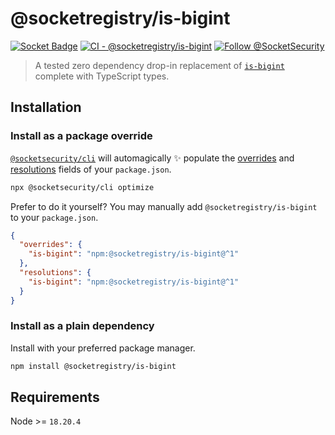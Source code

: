 # @socketregistry/is-bigint

[![Socket Badge](https://socket.dev/api/badge/npm/package/@socketregistry/is-bigint)](https://socket.dev/npm/package/@socketregistry/is-bigint)
[![CI - @socketregistry/is-bigint](https://github.com/SocketDev/socket-registry-js/actions/workflows/test.yml/badge.svg)](https://github.com/SocketDev/socket-registry-js/actions/workflows/test.yml)
[![Follow @SocketSecurity](https://img.shields.io/twitter/follow/SocketSecurity?style=social)](https://twitter.com/SocketSecurity)

> A tested zero dependency drop-in replacement of
> [`is-bigint`](https://www.npmjs.com/package/is-bigint) complete with
> TypeScript types.

## Installation

### Install as a package override

[`@socketsecurity/cli`](https://www.npmjs.com/package/@socketsecurity/cli) will
automagically :sparkles: populate the
[overrides](https://docs.npmjs.com/cli/v9/configuring-npm/package-json#overrides)
and [resolutions](https://yarnpkg.com/configuration/manifest#resolutions) fields
of your `package.json`.

```sh
npx @socketsecurity/cli optimize
```

Prefer to do it yourself? You may manually add `@socketregistry/is-bigint` to
your `package.json`.

```json
{
  "overrides": {
    "is-bigint": "npm:@socketregistry/is-bigint@^1"
  },
  "resolutions": {
    "is-bigint": "npm:@socketregistry/is-bigint@^1"
  }
}
```

### Install as a plain dependency

Install with your preferred package manager.

```sh
npm install @socketregistry/is-bigint
```

## Requirements

Node >= `18.20.4`
